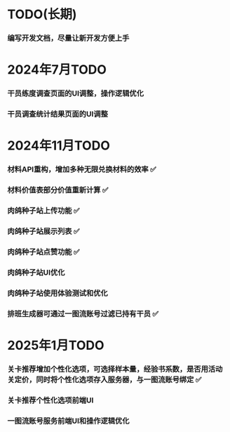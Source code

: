 # TODO(长期)
### 编写开发文档，尽量让新开发方便上手

# 2024年7月TODO

### 干员练度调查页面的UI调整，操作逻辑优化
### 干员调查统计结果页面的UI调整

# 2024年11月TODO

### 材料API重构，增加多种无限兑换材料的效率  ✅
### 材料价值表部分价值重新计算 ✅
### 肉鸽种子站上传功能 ✅
### 肉鸽种子站展示列表  ✅
### 肉鸽种子站点赞功能 ✅
### 肉鸽种子站UI优化
### 肉鸽种子站使用体验测试和优化 
### 排班生成器可通过一图流账号过滤已持有干员 ✅

# 2025年1月TODO

### 关卡推荐增加个性化选项，可选择样本量，经验书系数，是否用活动关定价，同时将个性化选项存入服务器，与一图流账号绑定 ✅
### 关卡推荐个性化选项前端UI
### 一图流账号服务前端UI和操作逻辑优化

